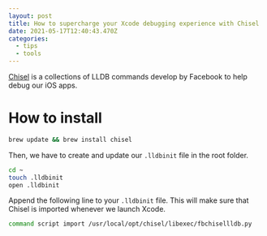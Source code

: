 ```yaml
---
layout: post
title: How to supercharge your Xcode debugging experience with Chisel
date: 2021-05-17T12:40:43.470Z
categories:
  - tips
  - tools
---
```

[Chisel][1] is a collections of LLDB commands develop by Facebook to help debug our iOS apps.

# How to install

```bash
brew update && brew install chisel
```
Then, we have to create and update our `.lldbinit` file in the root folder.
```bash
cd ~
touch .lldbinit
open .lldbinit
```
Append the following line to your `.lldbinit` file. This will make sure that Chisel is imported whenever we launch Xcode.
```bash
command script import /usr/local/opt/chisel/libexec/fbchisellldb.py
```

[1]: https://github.com/facebook/chisel